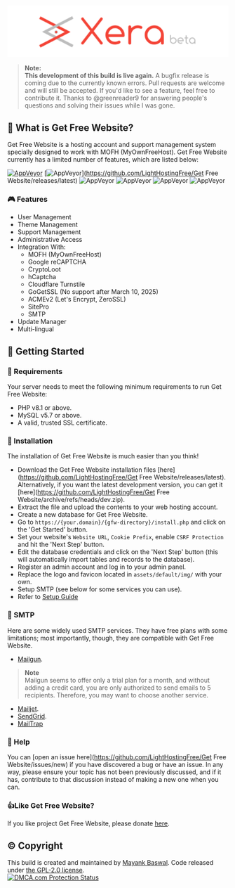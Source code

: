 <div align="center">
    <img src="assets/default/img/gfw.png">
</div>

> **Note:**  
> **This development of this build is live again.**
> A bugfix release is coming due to the currently known errors.
> Pull requests are welcome and will still be accepted. If you'd like to see a feature, feel free to contribute it.
> Thanks to @greenreader9 for answering people's questions and solving their issues while I was gone.

## 👀 What is Get Free Website?
Get Free Website is a hosting account and support management system specially designed to work with MOFH (MyOwnFreeHost). Get Free Website currently has a limited number of features, which are listed below:

[![AppVeyor](https://img.shields.io/badge/Licence-GPL_2.0-orange)](LICENSE)
[![AppVeyor](https://img.shields.io/badge/Version-v1.3.1-informational)](https://github.com/LightHostingFree/Get Free Website/releases/latest)
![AppVeyor](https://img.shields.io/badge/Build-Passed-brightgreen)
![AppVeyor](https://img.shields.io/badge/Interface-Tabler-lightgreen)
![AppVeyor](https://img.shields.io/badge/Development-Live-brightgreen)
![AppVeyor](https://img.shields.io/badge/Dependencies-PHP,_MySQL,_cUrl-red)

### 🎮 Features
- User Management
- Theme Management
- Support Management
- Administrative Access
- Integration With:
	- MOFH (MyOwnFreeHost)
	- Google reCAPTCHA 
	- CryptoLoot
	- hCaptcha
  	- Cloudflare Turnstile
	- GoGetSSL (No support after March 10, 2025)
 	- ACMEv2 (Let's Encrypt, ZeroSSL)
	- SitePro
	- SMTP
- Update Manager
- Multi-lingual

## 🤸 Getting Started

### 🚅 Requirements
Your server needs to meet the following minimum requirements to run Get Free Website:
- PHP v8.1 or above.
- MySQL v5.7 or above.
- A valid, trusted SSL certificate.

### 💾 Installation 
The installation of Get Free Website is much easier than you think!
- Download the Get Free Website installation files [here](https://github.com/LightHostingFree/Get Free Website/releases/latest). Alternatively, if you want the latest development version, you can get it [here](https://github.com/LightHostingFree/Get Free Website/archive/refs/heads/dev.zip).
- Extract the file and upload the contents to your web hosting account. 
- Create a new database for Get Free Website.
- Go to ```https://{your.domain}/{gfw-directory}/install.php``` and click on the 'Get Started' button.
- Set your website's ```Website URL```, ```Cookie Prefix```, enable ```CSRF Protection``` and hit the 'Next Step' button.
- Edit the database credentials and click on the 'Next Step' button (this will automatically import tables and records to the database).
- Register an admin account and log in to your admin panel. 
- Replace the logo and favicon located in ```assets/default/img/``` with your own.
- Setup SMTP (see below for some services you can use).
- Refer to [Setup Guide](Setup-Guide.md)

### 📧 SMTP
Here are some widely used SMTP services. They have free plans with some limitations; most importantly, though, they are compatible with Get Free Website.
- [Mailgun](https://www.mailgun.com/). 
> **Note**  
> Mailgun seems to offer only a trial plan for a month, and without adding a credit card, you are only authorized to send emails to 5 recipients. Therefore, you may want to choose another service.
- [Mailjet](https://mailjet.com/).
- [SendGrid](https://sendgrid.com/free/).
- [MailTrap](https://mailtrap.io)

### 🤔 Help
You can [open an issue here](https://github.com/LightHostingFree/Get Free Website/issues/new) if you have discovered a bug or have an issue. In any way, please ensure your topic has not been previously discussed, and if it has, contribute to that discussion instead of making a new one when you can.

### 👍Like Get Free Website?
If you like project Get Free Website, please donate [here](https://gfw.eu.org/DONATE.md).

## ©️ Copyright
This build is created and maintained by [Mayank Baswal](https://github.com/LightHostingFree). Code released under [the GPL-2.0 license](LICENSE).<br>
<a href="//www.dmca.com/Protection/Status.aspx?ID=907c042a-ab9d-4d7b-8638-25d88c2ff2aa" title="DMCA.com Protection Status" class="dmca-badge"> <img src ="https://images.dmca.com/Badges/dmca_protected_sml_120b.png?ID=907c042a-ab9d-4d7b-8638-25d88c2ff2aa"  alt="DMCA.com Protection Status" /></a>
